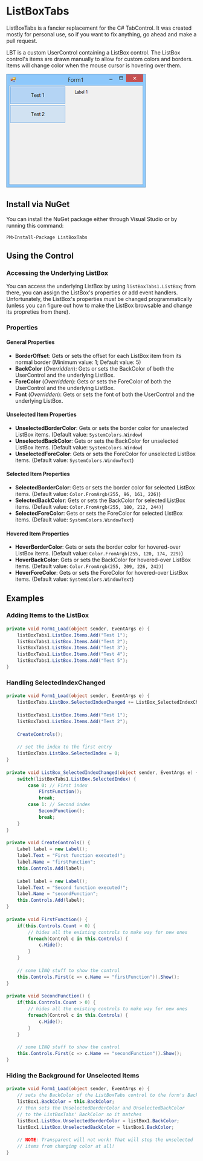 # ListBoxTabs
ListBoxTabs is a fancier replacement for the C# TabControl. It was created mostly for personal use, so if you want to fix anything, go ahead and make a pull request.

LBT is a custom UserControl containing a ListBox control. The ListBox control's items are drawn manually to allow for custom colors and borders. Items will change color when the mouse cursor is hovering over them.

![Preview](/../screenshots/3.png)

## Install via NuGet
You can install the NuGet package either through Visual Studio or by running this command:

    PM>Install-Package ListBoxTabs

## Using the Control
### Accessing the Underlying ListBox
You can access the underlying ListBox by using `listBoxTabs1.ListBox`; from there, you can assign the ListBox's properties or add event handlers. Unfortunately, the ListBox's properties *must* be changed programmatically (unless you can figure out how to make the ListBox browsable and change its propreties from there).

### Properties

#### General Properties
* **BorderOffset**: Gets or sets the offset for each ListBox item from its normal border (Minimum value: 1; Default value: 5)
* **BackColor** (*Overridden*): Gets or sets the BackColor of both the UserControl and the underlying ListBox.
* **ForeColor** (*Overridden*): Gets or sets the ForeColor of both the UserControl and the underlying ListBox.
* **Font** (*Overridden*): Gets or sets the font of both the UserControl and the underlying ListBox.

#### Unselected Item Properties
* **UnselectedBorderColor**: Gets or sets the border color for unselected ListBox items. (Default value: `SystemColors.Window`)
* **UnselectedBackColor**: Gets or sets the BackColor for unselected ListBox items. (Default value: `SystemColors.Window`)
* **UnselectedForeColor**: Gets or sets the ForeColor for unselected ListBox items. (Default value: `SystemColors.WindowText`)

#### Selected Item Properties
* **SelectedBorderColor**: Gets or sets the border color for selected ListBox items. (Default value: `Color.FromArgb(255, 96, 161, 226)`)
* **SelectedBackColor**: Gets or sets the BackColor for selected ListBox items. (Default value: `Color.FromArgb(255, 180, 212, 244)`)
* **SelectedForeColor**: Gets or sets the ForeColor for selected ListBox items. (Default value: `SystemColors.WindowText`)

#### Hovered Item Properties
* **HoverBorderColor**: Gets or sets the border color for hovered-over ListBox items. (Default value: `Color.FromArgb(255, 120, 174, 229)`)
* **HoverBackColor**: Gets or sets the BackColor for hovered-over ListBox items. (Default value: `Color.FromArgb(255, 209, 226, 242)`)
* **HoverForeColor**: Gets or sets the ForeColor for hovered-over ListBox items. (Default value: `SystemColors.WindowText`)

## Examples
### Adding Items to the ListBox

```C#
private void Form1_Load(object sender, EventArgs e) {
	listBoxTabs1.ListBox.Items.Add("Test 1");
	listBoxTabs1.ListBox.Items.Add("Test 2");
	listBoxTabs1.ListBox.Items.Add("Test 3");
	listBoxTabs1.ListBox.Items.Add("Test 4");
	listBoxTabs1.ListBox.Items.Add("Test 5");
}
```

### Handling SelectedIndexChanged

```C#
private void Form1_Load(object sender, EventArgs e) {
	listBoxTabs.ListBox.SelectedIndexChanged += ListBox_SelectedIndexChanged;
	
	listBoxTabs1.ListBox.Items.Add("Test 1");
	listBoxTabs1.ListBox.Items.Add("Test 2");
	
	CreateControls();
	
	// set the index to the first entry
	listBoxTabs.ListBox.SelectedIndex = 0;
}

private void ListBox_SelectedIndexChanged(object sender, EventArgs e) {
    switch(listBoxTabs1.ListBox.SelectedIndex) {
		case 0: // First index
			FirstFunction();
			break;
		case 1: // Second index
			SecondFunction();
			break;
	}
}

private void CreateControls() {
    Label label = new Label();
    label.Text = "First function executed!";
    label.Name = "firstFunction";
    this.Controls.Add(label);
    
    Label label = new Label();
    label.Text = "Second function executed!";
    label.Name = "secondFunction";
    this.Controls.Add(label);
}

private void FirstFunction() {
    if(this.Controls.Count > 0) {
        // hides all the existing controls to make way for new ones
        foreach(Control c in this.Controls) {
            c.Hide();
        }
    }
    
    // some LINQ stuff to show the control
    this.Controls.First(c => c.Name == "firstFunction")).Show();
}

private void SecondFunction() {
    if(this.Controls.Count > 0) {
        // hides all the existing controls to make way for new ones
        foreach(Control c in this.Controls) {
            c.Hide();
        }
    }
    
    // some LINQ stuff to show the control
    this.Controls.First(c => c.Name == "secondFunction")).Show();
}
```

### Hiding the Background for Unselected Items
```C#
private void Form1_Load(object sender, EventArgs e) {
    // sets the BackColor of the ListBoxTabs control to the form's BackColor
    listBox1.BackColor = this.BackColor;
    // then sets the UnselectedBorderColor and UnselectedBackColor
    // to the ListBoxTabs' BackColor so it matches
    listBox1.ListBox.UnselectedBorderColor = listBox1.BackColor;
    listBox1.ListBox.UnselectedBackColor = listBox1.BackColor;
    
    // NOTE: Transparent will not work! That will stop the unselected
    // items from changing color at all!
}
```
